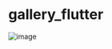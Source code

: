 # gallery_flutter

![image](https://user-images.githubusercontent.com/69672332/151301914-ed4df306-7a19-44e6-b163-f2ed1283ea5e.png)
